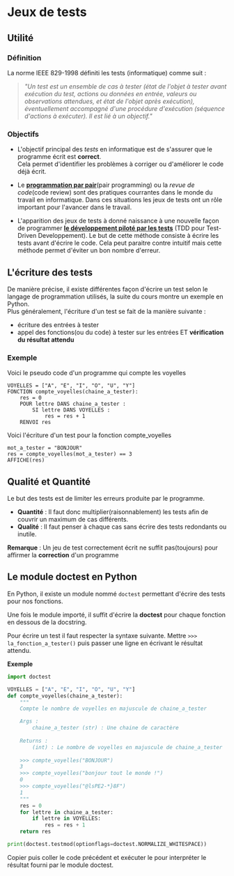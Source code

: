 # Jeux de tests  

## Utilité  
### Définition  
La norme IEEE 829-1998 définiti les tests (informatique) comme suit :

> _"Un test est un ensemble de cas à tester (état de l'objet à tester  avant exécution du test,_ 
> _actions ou données en entrée, valeurs ou observations attendues, et état de l'objet après exécution),_
> _éventuellement accompagné d'une procédure d'exécution (séquence d'actions à exécuter)._ 
> _Il est lié à un objectif."_  

### Objectifs  

- L'objectif principal des _tests_ en informatique est de s'assurer que le programme écrit est __correct__.  
Cela permet d'identifier les problèmes à corriger ou d'améliorer le code déjà écrit.  

- Le __[programmation par pair](https://fr.wikipedia.org/wiki/Programmation_en_bin%C3%B4me)__(pair programming) ou la _revue de code_(code review) sont des pratiques courrantes dans le monde du travail en informatique. Dans ces situations les jeux de tests ont un rôle important pour l'avancer dans le travail.  

- L'apparition des jeux de tests à donné naissance à une nouvelle façon de programmer __[le développement piloté par les tests](https://fr.wikipedia.org/wiki/Test_driven_development)__ (TDD pour Test-Driven Developpement). Le but de cette méthode consiste à écrire les tests avant d'écrire le code. Cela peut paraitre contre intuitif mais cette méthode permet d'éviter un bon nombre d'erreur. 

## L'écriture des tests   

De manière précise, il existe différentes façon d'écrire un test selon le langage de programmation utilisés, la suite du cours montre un exemple en Python.    
Plus généralement, l'écriture d'un test se fait de la manière suivante  :  
  - écriture des entrées à tester   
  - appel des fonctions(ou du code) à tester sur les entrées ET __vérification du résultat attendu__   

### Exemple  

Voici le pseudo code d'un programme qui compte les voyelles

```Pseudo
VOYELLES = ["A", "E", "I", "O", "U", "Y"]
FONCTION compte_voyelles(chaine_a_tester):
    res = 0
    POUR lettre DANS chaine_a_tester :
        SI lettre DANS VOYELLES : 
            res = res + 1  
    RENVOI res
```

Voici l'écriture d'un test pour la fonction compte_voyelles  

```Pseudo
mot_a_tester = "BONJOUR"
res = compte_voyelles(mot_a_tester) == 3
AFFICHE(res)
```

## Qualité et Quantité 

Le but des tests est de limiter les erreurs produite par le programme.  

- __Quantité__ : Il faut donc multiplier(raisonnablement) les tests afin de couvrir un maximum de cas différents.   
- __Qualité__ : Il faut penser à chaque cas sans écrire des tests redondants ou inutile.  


__Remarque__ : Un jeu de test correctement écrit ne suffit pas(toujours) pour affirmer la __correction__ d'un programme

## Le module doctest en Python  

En Python, il existe un module nommé `doctest` permettant d'écrire des tests pour nos fonctions.    

Une fois le module importé, il suffit d'écrire la __doctest__ pour chaque fonction en dessous de la docstring.  

Pour écrire un test il faut respecter la syntaxe suivante. Mettre `>>> la_fonction_a_tester()` puis passer une ligne en écrivant le résultat attendu.  

__Exemple__

```Python
import doctest

VOYELLES = ["A", "E", "I", "O", "U", "Y"]
def compte_voyelles(chaine_a_tester):
    """
    Compte le nombre de voyelles en majuscule de chaine_a_tester

    Args :
        chaine_a_tester (str) : Une chaine de caractère
    
    Returns : 
        (int) : Le nombre de voyelles en majuscule de chaine_a_tester
    
    >>> compte_voyelles("BONJOUR")
    3
    >>> compte_voyelles("bonjour tout le monde !")
    0  
    >>> compte_voyelles("@lsPE2-*}8F")
    1
    """
    res = 0
    for lettre in chaine_a_tester:
        if lettre in VOYELLES:
            res = res + 1
    return res

print(doctest.testmod(optionflags=doctest.NORMALIZE_WHITESPACE))
```

Copier puis coller le code précédent et exécuter le pour interpréter le résultat fourni par le module doctest.
